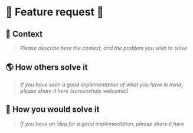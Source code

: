# 🙋 Feature request 🙏

## 📌 Context

> _Please describe here the context, and the problem you wish to solve_

## 🌎 How others solve it

> _If you have seen a good implementation of what you have in mind, please share it here (screenshots welcome!)_

## 🌱 How you would solve it

> _If you have an idea for a good implementation, please share it here_
